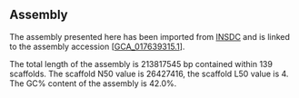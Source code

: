 **Assembly**
--------

The assembly presented here has been imported from [INSDC](http://www.insdc.org) and is linked to the assembly accession [[GCA\_017639315.1](http://www.ebi.ac.uk/ena/data/view/GCA_017639315.1)].

The total length of the assembly is 213817545 bp contained within 139 scaffolds.
The scaffold N50 value is 26427416, the scaffold L50 value is 4.
The GC% content of the assembly is 42.0%.
